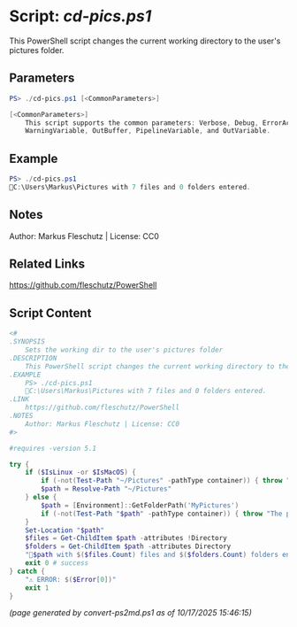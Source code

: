 Script: *cd-pics.ps1*
========================

This PowerShell script changes the current working directory to the user's pictures folder.

Parameters
----------
```powershell
PS> ./cd-pics.ps1 [<CommonParameters>]

[<CommonParameters>]
    This script supports the common parameters: Verbose, Debug, ErrorAction, ErrorVariable, WarningAction, 
    WarningVariable, OutBuffer, PipelineVariable, and OutVariable.
```

Example
-------
```powershell
PS> ./cd-pics.ps1
📂C:\Users\Markus\Pictures with 7 files and 0 folders entered.

```

Notes
-----
Author: Markus Fleschutz | License: CC0

Related Links
-------------
https://github.com/fleschutz/PowerShell

Script Content
--------------
```powershell
<#
.SYNOPSIS
	Sets the working dir to the user's pictures folder
.DESCRIPTION
	This PowerShell script changes the current working directory to the user's pictures folder.
.EXAMPLE
	PS> ./cd-pics.ps1
	📂C:\Users\Markus\Pictures with 7 files and 0 folders entered.
.LINK
	https://github.com/fleschutz/PowerShell
.NOTES
	Author: Markus Fleschutz | License: CC0
#>

#requires -version 5.1

try {
	if ($IsLinux -or $IsMacOS) {
		if (-not(Test-Path "~/Pictures" -pathType container)) { throw "No 'Pictures' folder in your home directory (yet)" }
		$path = Resolve-Path "~/Pictures"
	} else {
		$path = [Environment]::GetFolderPath('MyPictures')
		if (-not(Test-Path "$path" -pathType container)) { throw "The path to pictures folder '$path' doesn't exist (yet)" }
	}
	Set-Location "$path"
	$files = Get-ChildItem $path -attributes !Directory
	$folders = Get-ChildItem $path -attributes Directory
	"📂$path with $($files.Count) files and $($folders.Count) folders entered."
	exit 0 # success
} catch {
	"⚠️ ERROR: $($Error[0])"
	exit 1
}
```

*(page generated by convert-ps2md.ps1 as of 10/17/2025 15:46:15)*
